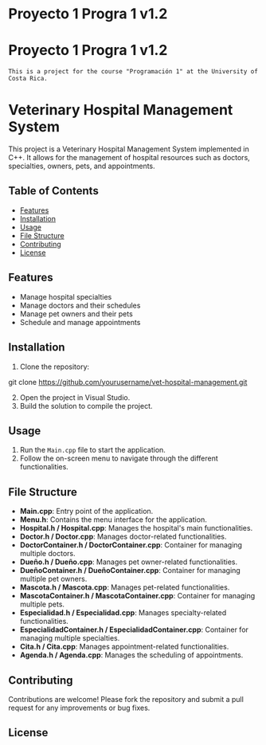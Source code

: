 # Proyecto 1 Progra 1 v1.2

# Proyecto 1 Progra 1 v1.2
	This is a project for the course "Programación 1" at the University of Costa Rica.

# Veterinary Hospital Management System

This project is a Veterinary Hospital Management System implemented in C++. It allows for the management of hospital resources such as doctors, specialties, owners, pets, and appointments.

## Table of Contents

- [Features](#features)
- [Installation](#installation)
- [Usage](#usage)
- [File Structure](#file-structure)
- [Contributing](#contributing)
- [License](#license)

## Features

- Manage hospital specialties
- Manage doctors and their schedules
- Manage pet owners and their pets
- Schedule and manage appointments

## Installation

1. Clone the repository:
    
git clone https://github.com/yourusername/vet-hospital-management.git

2. Open the project in Visual Studio.
3. Build the solution to compile the project.

## Usage

1. Run the `Main.cpp` file to start the application.
2. Follow the on-screen menu to navigate through the different functionalities.

## File Structure

- **Main.cpp**: Entry point of the application.
- **Menu.h**: Contains the menu interface for the application.
- **Hospital.h / Hospital.cpp**: Manages the hospital's main functionalities.
- **Doctor.h / Doctor.cpp**: Manages doctor-related functionalities.
- **DoctorContainer.h / DoctorContainer.cpp**: Container for managing multiple doctors.
- **Dueño.h / Dueño.cpp**: Manages pet owner-related functionalities.
- **DueñoContainer.h / DueñoContainer.cpp**: Container for managing multiple pet owners.
- **Mascota.h / Mascota.cpp**: Manages pet-related functionalities.
- **MascotaContainer.h / MascotaContainer.cpp**: Container for managing multiple pets.
- **Especialidad.h / Especialidad.cpp**: Manages specialty-related functionalities.
- **EspecialidadContainer.h / EspecialidadContainer.cpp**: Container for managing multiple specialties.
- **Cita.h / Cita.cpp**: Manages appointment-related functionalities.
- **Agenda.h / Agenda.cpp**: Manages the scheduling of appointments.

## Contributing

Contributions are welcome! Please fork the repository and submit a pull request for any improvements or bug fixes.

## License
